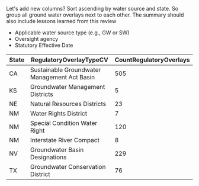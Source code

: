 Let's add new columns? Sort ascending by water source and state. So group all ground water overlays next to each other. The summary should also include lessons learned from this review

* Applicable water source type (e.g., GW or SW)
* Oversight agency
* Statutory Effective Date	

|	State	|	RegulatoryOverlayTypeCV	|	CountRegulatoryOverlays	|
-------------|-------------|-------------
|	CA	|	Sustainable Groundwater Management Act Basin	|	505	|
|	KS	|	Groundwater Management Districts	|	5	|
|	NE	|	Natural Resources Districts	|	23	|
|	NM	|	Water Rights District	|	7	|
|	NM	|	Special Condition Water Right	|	120	|
|	NM	|	Interstate River Compact	|	8	|
|	NV	|	Groundwater Basin Designations	|	229	|
|	TX	|	Groundwater Conservation District	|	76	|

